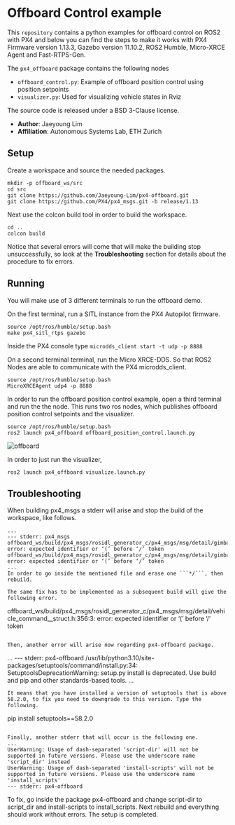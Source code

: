 # Offboard Control example
This `repository` contains a python examples for offboard control on ROS2 with PX4 and below you can find the steps to make it works with PX4 Firmware version 1.13.3, Gazebo version 11.10.2, ROS2 Humble, Micro-XRCE Agent and Fast-RTPS-Gen.

The `px4_offboard` package contains the following nodes
- `offboard_control.py`: Example of offboard position control using position setpoints
- `visualizer.py`: Used for visualizing vehicle states in Rviz

The source code is released under a BSD 3-Clause license.

- **Author**: Jaeyoung Lim
- **Affiliation**: Autonomous Systems Lab, ETH Zurich

## Setup
Create a workspace and source the needed packages.
```
mkdir -p offboard_ws/src
cd src
git clone https://github.com/Jaeyoung-Lim/px4-offboard.git
git clone https://github.com/PX4/px4_msgs.git -b release/1.13
```
Next use the colcon build tool in order to build the workspace.
```
cd ..
colcon build
```
Notice that several errors will come that will make the building stop unsuccessfully, so look at the **Troubleshooting** section for details about the procedure to fix errors. 

## Running
You will make use of 3 different terminals to run the offboard demo.

On the first terminal, run a SITL instance from the PX4 Autopilot firmware.
```
source /opt/ros/humble/setup.bash
make px4_sitl_rtps gazebo
```
Inside the PX4 console type ```microdds_client start -t udp -p 8888```

On a second terminal terminal, run the Micro XRCE-DDS. So that ROS2 Nodes are able to communicate with the PX4 microdds_client.
```
source /opt/ros/humble/setup.bash
MicroXRCEAgent udp4 -p 8888
```

In order to run the offboard position control example, open a third terminal and run the the node.
This runs two ros nodes, which publishes offboard position control setpoints and the visualizer.
```
source /opt/ros/humble/setup.bash
ros2 launch px4_offboard offboard_position_control.launch.py
```
![offboard](https://user-images.githubusercontent.com/5248102/194742116-64b93fcb-ec99-478d-9f4f-f32f7f06e9fd.gif)

In order to just run the visualizer,
```
ros2 launch px4_offboard visualize.launch.py
```

## Troubleshooting
When building px4_msgs a stderr will arise and stop the build of the workspace, like follows.
```
...
--- stderr: px4_msgs
offboard_ws/build/px4_msgs/rosidl_generator_c/px4_msgs/msg/detail/gimbal_v1_command__struct.h:356:3: error: expected identifier or ‘(’ before ‘/’ token
offboard_ws/build/px4_msgs/rosidl_generator_c/px4_msgs/msg/detail/gimbal_v1_command__struct.h:366:3: error: expected identifier or ‘(’ before ‘/’ token
...
In order to go inside the mentioned file and erase one ```*/```, then rebuild.

The same fix has to be implemented as a subsequent build will give the following error.
```
offboard_ws/build/px4_msgs/rosidl_generator_c/px4_msgs/msg/detail/vehicle_command__struct.h:356:3: error: expected identifier or ‘(’ before ‘/’ token
```

Then, another error will arise now regarding px4-offboard package.
```
...
--- stderr: px4-offboard
/usr/lib/python3.10/site-packages/setuptools/command/install.py:34: SetuptoolsDeprecationWarning: setup.py install is deprecated. Use build and pip and other standards-based tools.
...
```
It means that you have installed a version of setuptools that is above 58.2.0, to fix you need to downgrade to this version. Type the following.
```
pip install setuptools==58.2.0
```

Finally, another stderr that will occur is the following one.
...
UserWarning: Usage of dash-separated 'script-dir' will not be supported in future versions. Please use the underscore name 'script_dir' instead
UserWarning: Usage of dash-separated 'install-scripts' will not be supported in future versions. Please use the underscore name 'install_scripts' 
--- stderr: px4-offboard     
```
To fix, go inside the package px4-offboard and change script-dir to script_dir and install-scripts to install_scripts.
Next rebuild and everything should work without errors. The setup is completed.
